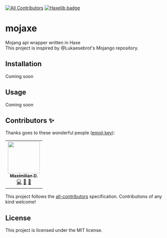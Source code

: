 <!-- ALL-CONTRIBUTORS-BADGE:START - Do not remove or modify this section -->
[![All Contributors](https://img.shields.io/badge/all_contributors-1-orange.svg?style=flat)](#contributors-) [![Haxelib badge](https://img.shields.io/badge/Haxelib-Not%20yet%20available-red)](https://haxelib.com/)
<!-- ALL-CONTRIBUTORS-BADGE:END -->

# mojaxe
Mojang api wrapper written in Haxe\
This project is inspired by @Lukaesebrot's Mojango repository.

## Installation
Coming soon

## Usage
Coming soon
## Contributors ✨

Thanks goes to these wonderful people ([emoji key](https://allcontributors.org/docs/en/emoji-key)):

<!-- ALL-CONTRIBUTORS-LIST:START - Do not remove or modify this section -->
<!-- prettier-ignore-start -->
<!-- markdownlint-disable -->
<table>
  <tr>
    <td align="center"><a href="https://cerus-dev.de"><img src="https://avatars3.githubusercontent.com/u/46848982?v=4" width="100px;" alt=""/><br /><sub><b>Maximilian D.</b></sub></a><br /><a href="https://github.com/RealCerus/mojaxe/commits?author=RealCerus" title="Code">💻</a> <a href="https://github.com/RealCerus/mojaxe/commits?author=RealCerus" title="Documentation">📖</a> <a href="https://github.com/RealCerus/mojaxe/pulls?q=is%3Apr+reviewed-by%3ARealCerus" title="Reviewed Pull Requests">👀</a></td>
  </tr>
</table>

<!-- markdownlint-enable -->
<!-- prettier-ignore-end -->
<!-- ALL-CONTRIBUTORS-LIST:END -->

This project follows the [all-contributors](https://github.com/all-contributors/all-contributors) specification. Contributions of any kind welcome!

## License
This project is licensed under the MIT license.